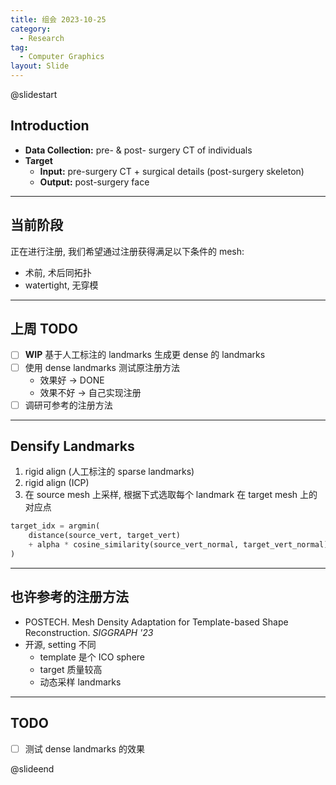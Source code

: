 ```yaml
---
title: 组会 2023-10-25
category:
  - Research
tag:
  - Computer Graphics
layout: Slide
---
```


@slidestart

## Introduction

- **Data Collection:** pre- & post- surgery CT of individuals
- **Target**
  - **Input:** pre-surgery CT + surgical details (post-surgery skeleton)
  - **Output:** post-surgery face

---

## 当前阶段

正在进行注册, 我们希望通过注册获得满足以下条件的 mesh:

- 术前, 术后同拓扑
- watertight, 无穿模

---

## 上周 TODO

- [ ] **WIP** 基于人工标注的 landmarks 生成更 dense 的 landmarks
- [ ] 使用 dense landmarks 测试原注册方法
  - 效果好 -> DONE
  - 效果不好 -> 自己实现注册
- [ ] 调研可参考的注册方法

---

## Densify Landmarks

1. rigid align (人工标注的 sparse landmarks)
2. rigid align (ICP)
3. 在 source mesh 上采样, 根据下式选取每个 landmark 在 target mesh 上的对应点

```python
target_idx = argmin(
    distance(source_vert, target_vert)
    + alpha * cosine_similarity(source_vert_normal, target_vert_normal)
)
```

---

## 也许参考的注册方法

- POSTECH. Mesh Density Adaptation for Template-based Shape Reconstruction. _SIGGRAPH '23_
- 开源, setting 不同
  - template 是个 ICO sphere
  - target 质量较高
  - 动态采样 landmarks

---

## TODO

- [ ] 测试 dense landmarks 的效果

@slideend
